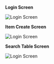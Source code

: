 **Login Screen**

![Login Screen](https://user-images.githubusercontent.com/57704517/103175675-b7709a80-4891-11eb-97dd-e72ec4f7d1d6.PNG)

**Item Create Screen**

![Login Screen](https://drive.google.com/file/d/1zD9r-Abe8dQdzsL_9ts6GznzaYCJ8VCs/view?usp=sharing)

**Search Table Screen**

![Login Screen](https://drive.google.com/file/d/1SWK4pZfzhGIADOFzJ66mFQ0yGA5nq0Nh/view?usp=sharing)
